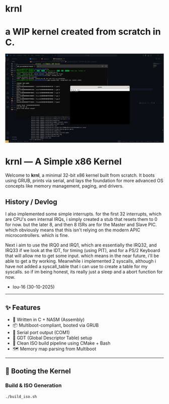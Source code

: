 # krnl
# a WIP kernel created from scratch in C.
 
![Alt text]( https://github.com/lou-16/krnl/blob/main/docs/mykernel.png "hello world")
# krnl — A Simple x86 Kernel

Welcome to **krnl**, a minimal 32-bit x86 kernel built from scratch. It boots using GRUB, prints via serial, and lays the foundation for more advanced OS concepts like memory management, paging, and drivers.

## History / Devlog

I also implemented some simple interrupts. for the first 32 interrupts, which are CPU's own internal IRQs, i simply created a stub that resets them to 0 for now. but the later 8, and then 8 ISRs are for the Master and Slave PIC. which obviously means that this isn't relying on the modern APIC microcontrollers. which is fine.

Next i aim to use the IRQ0 and IRQ1, which are essentially the IRQ32, and IRQ33 if we look at the IDT, for timing (using PIT), and for a PS/2 Keyboard that will allow me to get some input. which means in the near future, i'll be able to get a tty working. Meanwhile i implemented 2 syscalls, although i have not added a syscall_table that i can use to create a table for my syscalls. so if im being honest, its really just a sleep and a abort function for now.

- lou-16 (30-10-2025)

---

## ✨ Features

- 🧱 Written in C + NASM (Assembly)
- 📦 Multiboot-compliant, booted via GRUB
- 📜 Serial port output (COM1)
- 🧠 GDT (Global Descriptor Table) setup
- 🧼 Clean ISO build pipeline using CMake + Bash
- 🗺️ Memory map parsing from Multiboot

---

## 🚀 Booting the Kernel

### Build & ISO Generation

```bash
./build_iso.sh
